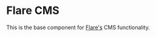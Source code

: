 # Flare CMS
This is the base component for [Flare's](https://github.com/laravelflare/flare) CMS functionality.
